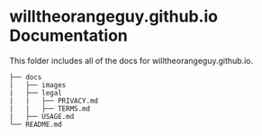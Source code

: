 # willtheorangeguy.github.io Documentation

This folder includes all of the docs for willtheorangeguy.github.io.

```text
├── docs
|   ├── images
|   ├── legal
|   |   ├── PRIVACY.md
|   |   ├── TERMS.md
|   ├── USAGE.md
└── README.md
```
